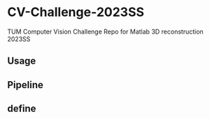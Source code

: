 # CV-Challenge-2023SS
TUM Computer Vision Challenge Repo for Matlab 3D reconstruction 2023SS
## Usage
## Pipeline
## define
